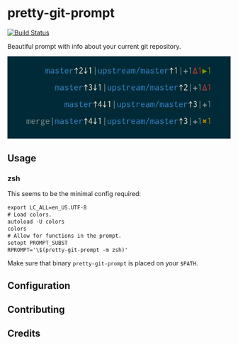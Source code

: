 # pretty-git-prompt

[![Build Status](https://travis-ci.org/TomasTomecek/pretty-git-prompt.svg?branch=master)](https://travis-ci.org/TomasTomecek/pretty-git-prompt)

Beautiful prompt with info about your current git repository.

![Preview of pretty-git-prompt](/data/example.png)

## Usage

### zsh

This seems to be the minimal config required:

```shell
export LC_ALL=en_US.UTF-8
# Load colors.
autoload -U colors
colors
# Allow for functions in the prompt.
setopt PROMPT_SUBST
RPROMPT='\$(pretty-git-prompt -m zsh)'
```

Make sure that binary `pretty-git-prompt` is placed on your `$PATH`.


## Configuration

## Contributing

## Credits
